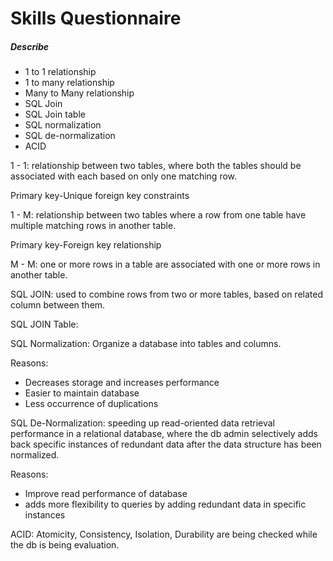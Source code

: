 # Skills Questionnaire

##### Describe
 - 1 to 1 relationship
 - 1 to many relationship
 - Many to Many relationship
 - SQL Join
 - SQL Join table
 - SQL normalization
 - SQL de-normalization
 - ACID

1 - 1: relationship between two tables, where both the tables should be associated with each based on only one matching row.

Primary key-Unique foreign key constraints

1 - M: relationship between two tables where a row from one table have multiple matching rows in another table.

Primary key-Foreign key relationship

M - M: one or more rows in a table are associated with one or more rows in another table.

SQL JOIN: used to combine rows from two or more tables, based on related column between them.

SQL JOIN Table:

SQL Normalization: Organize a database into tables and columns.

Reasons:
- Decreases storage and increases performance
- Easier to maintain database
- Less occurrence of duplications

SQL De-Normalization: speeding up read-oriented data retrieval performance in a relational database, where the db admin selectively adds back specific instances of redundant data after the data structure has been normalized.

Reasons:
- Improve read performance of database
- adds more flexibility to queries by adding redundant data in specific instances

ACID: Atomicity, Consistency, Isolation, Durability are being checked while the db is being evaluation.
